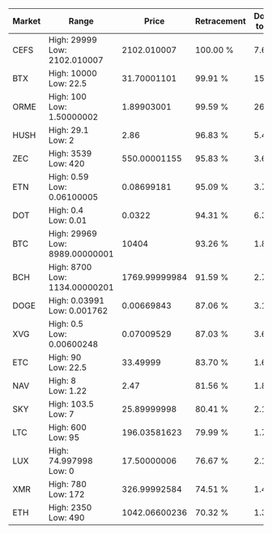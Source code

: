 | Market | Range | Price| Retracement | Doubles to 50% |
| --- | --- | --- | --- | --- |
| CEFS | High: 29999<br />Low: 2102.010007 | 2102.010007 | 100.00 % | 7.64 |
| BTX | High: 10000<br />Low: 22.5 | 31.70001101 | 99.91 % | 158.08 |
| ORME | High: 100<br />Low: 1.50000002 | 1.89903001 | 99.59 % | 26.72 |
| HUSH | High: 29.1<br />Low: 2 | 2.86 | 96.83 % | 5.44 |
| ZEC | High: 3539<br />Low: 420 | 550.00001155 | 95.83 % | 3.60 |
| ETN | High: 0.59<br />Low: 0.06100005 | 0.08699181 | 95.09 % | 3.74 |
| DOT | High: 0.4<br />Low: 0.01 | 0.0322 | 94.31 % | 6.37 |
| BTC | High: 29969<br />Low: 8989.00000001 | 10404 | 93.26 % | 1.87 |
| BCH | High: 8700<br />Low: 1134.00000201 | 1769.99999984 | 91.59 % | 2.78 |
| DOGE | High: 0.03991<br />Low: 0.001762 | 0.00669843 | 87.06 % | 3.11 |
| XVG | High: 0.5<br />Low: 0.00600248 | 0.07009529 | 87.03 % | 3.61 |
| ETC | High: 90<br />Low: 22.5 | 33.49999 | 83.70 % | 1.68 |
| NAV | High: 8<br />Low: 1.22 | 2.47 | 81.56 % | 1.87 |
| SKY | High: 103.5<br />Low: 7 | 25.89999998 | 80.41 % | 2.13 |
| LTC | High: 600<br />Low: 95 | 196.03581623 | 79.99 % | 1.77 |
| LUX | High: 74.997998<br />Low: 0 | 17.50000006 | 76.67 % | 2.14 |
| XMR | High: 780<br />Low: 172 | 326.99992584 | 74.51 % | 1.46 |
| ETH | High: 2350<br />Low: 490 | 1042.06600236 | 70.32 % | 1.36 |
